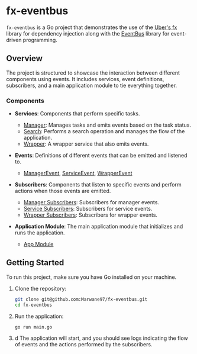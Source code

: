 # fx-eventbus

`fx-eventbus` is a Go project that demonstrates the use of the [Uber's fx](https://github.com/uber-go/fx) library for dependency injection along with the [EventBus](https://github.com/asaskevich/EventBus) library for event-driven programming.

## Overview

The project is structured to showcase the interaction between different components using events. It includes services, event definitions, subscribers, and a main application module to tie everything together.

### Components

- **Services**: Components that perform specific tasks.
    - [Manager](https://github.com/Marwane97/fx-eventbus/blob/master/service/manager/manager.go): Manages tasks and emits events based on the task status.
    - [Search](https://github.com/Marwane97/fx-eventbus/blob/master/service/service.go): Performs a search operation and manages the flow of the application.
    - [Wrapper](https://github.com/Marwane97/fx-eventbus/blob/master/service/wrapper/wrapper.go): A wrapper service that also emits events.

- **Events**: Definitions of different events that can be emitted and listened to.
    - [ManagerEvent](https://github.com/Marwane97/fx-eventbus/blob/master/events/manager_event.go), [ServiceEvent](https://github.com/Marwane97/fx-eventbus/blob/master/events/service_event.go), [WrapperEvent](https://github.com/Marwane97/fx-eventbus/blob/master/events/wrapper_event.go)

- **Subscribers**: Components that listen to specific events and perform actions when those events are emitted.
    - [Manager Subscribers](https://github.com/Marwane97/fx-eventbus/tree/master/subscriber): Subscribers for manager events.
    - [Service Subscribers](https://github.com/Marwane97/fx-eventbus/tree/master/subscriber): Subscribers for service events.
    - [Wrapper Subscribers](https://github.com/Marwane97/fx-eventbus/tree/master/subscriber): Subscribers for wrapper events.

- **Application Module**: The main application module that initializes and runs the application.
    - [App Module](https://github.com/Marwane97/fx-eventbus/blob/master/app/app.go)

## Getting Started

To run this project, make sure you have Go installed on your machine.

1. Clone the repository:
   ```sh
   git clone git@github.com:Marwane97/fx-eventbus.git
   cd fx-eventbus
   ```
2. Run the application:
   ```sh
   go run main.go
   ```
3. d 
    The application will start, and you should see logs indicating the flow of events and the actions performed by the subscribers.
